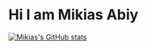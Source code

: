 # Hi I am Mikias Abiy


[![Mikias's GitHub stats](https://github-readme-stats.vercel.app/api?username=miiki00)](https://github.com/anuraghazra/github-readme-stats)
